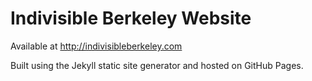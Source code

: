 # Indivisible Berkeley Website

Available at http://indivisibleberkeley.com

Built using the Jekyll static site generator and hosted on GitHub Pages.


